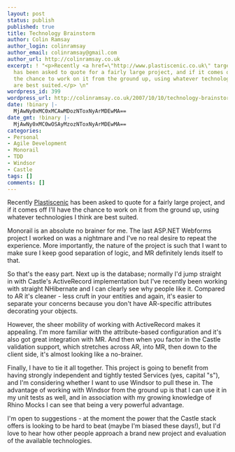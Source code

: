 ```yaml
---
layout: post
status: publish
published: true
title: Technology Brainstorm
author: Colin Ramsay
author_login: colinramsay
author_email: colinramsay@gmail.com
author_url: http://colinramsay.co.uk
excerpt: ! "<p>Recently <a href=\"http://www.plastiscenic.co.uk\" target=\"_blank\">Plastiscenic</a>
  has been asked to quote for a fairly large project, and if it comes off I'll have
  the chance to work on it from the ground up, using whatever technologies I think
  are best suited.</p> \n"
wordpress_id: 399
wordpress_url: http://colinramsay.co.uk/2007/10/10/technology-brainstorm/
date: !binary |-
  MjAwNy0xMC0xMCAwMDozNToxNyArMDEwMA==
date_gmt: !binary |-
  MjAwNy0xMC0wOSAyMzozNToxNyArMDEwMA==
categories:
- Personal
- Agile Development
- Monorail
- TDD
- Windsor
- Castle
tags: []
comments: []
---
```

<p>Recently <a href="http://www.plastiscenic.co.uk" target="_blank">Plastiscenic</a> has been asked to quote for a fairly large project, and if it comes off I'll have the chance to work on it from the ground up, using whatever technologies I think are best suited.</p>
<p><a id="more"></a><a id="more-399"></a></p>
<p>Monorail is an absolute no brainer for me. The last ASP.NET Webforms project I worked on was a nightmare and I've no real desire to repeat the experience. More importantly, the nature of the project is such that I want to make sure I keep good separation of logic, and MR definitely lends itself to that.</p>
<p>So that's the easy part. Next up is the database; normally I'd jump straight in with Castle's ActiveRecord implementation but I've recently been working with straight NHibernate and I can clearly see why people like it. Compared to AR it's cleaner - less cruft in your entities and again, it's easier to separate your concerns because you don't have AR-specific attributes decorating your objects.</p>
<p>However, the sheer mobility of working with ActiveRecord makes it appealing. I'm more familiar with the attribute-based configuration and it's also got great integration with MR. And then when you factor in the Castle validation support, which stretches across AR, into MR, then down to the client side, it's almost looking like a no-brainer.</p>
<p>Finally, I have to tie it all together. This project is going to benefit from having strongly independent and tightly tested Services (yes, capital &quot;s&quot;), and I'm considering whether I want to use Windsor to pull these in. The advantage of working with Windsor from the ground up is that I can use it in my unit tests as well, and in association with my growing knowledge of Rhino Mocks I can see that being a very powerful advantage.</p>
<p>I'm open to suggestions - at the moment the power that the Castle stack offers is looking to be hard to beat (maybe I'm biased these days!), but I'd love to hear how other people approach a brand new project and evaluation of the available technologies.</p>
